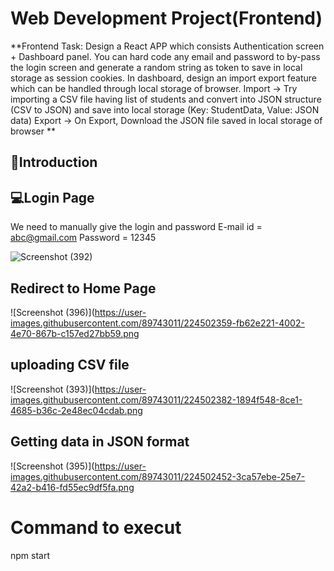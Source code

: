 
# Web Development Project(Frontend)

**Frontend Task: 
Design a React APP which consists Authentication screen + Dashboard panel. 
You can hard code any email and password to by-pass the login screen and generate a random string as token to save in local storage as session cookies.
In dashboard, design an import export feature which can be handled through local storage of browser.
Import -> Try importing a CSV file having list of students and convert into JSON structure (CSV to JSON) and save into local storage (Key: StudentData, Value: JSON data)
Export -> On Export, Download the JSON file saved in local storage of browser
**

## 🚀Introduction


##   💻Login Page

We need to manually give the login and password
E-mail id = abc@gmail.com
Password = 12345

![Screenshot (392)](https://user-images.githubusercontent.com/89743011/224502181-b44ad363-b5bc-4658-83c7-b9c5613a2246.png)


## Redirect to Home Page
![Screenshot (396)](https://user-images.githubusercontent.com/89743011/224502359-fb62e221-4002-4e70-867b-c157ed27bb59.png

## uploading CSV file
![Screenshot (393)](https://user-images.githubusercontent.com/89743011/224502382-1894f548-8ce1-4685-b36c-2e48ec04cdab.png

## Getting data in JSON format
![Screenshot (395)](https://user-images.githubusercontent.com/89743011/224502452-3ca57ebe-25e7-42a2-b416-fd55ec9df5fa.png


# Command to execut
npm start







